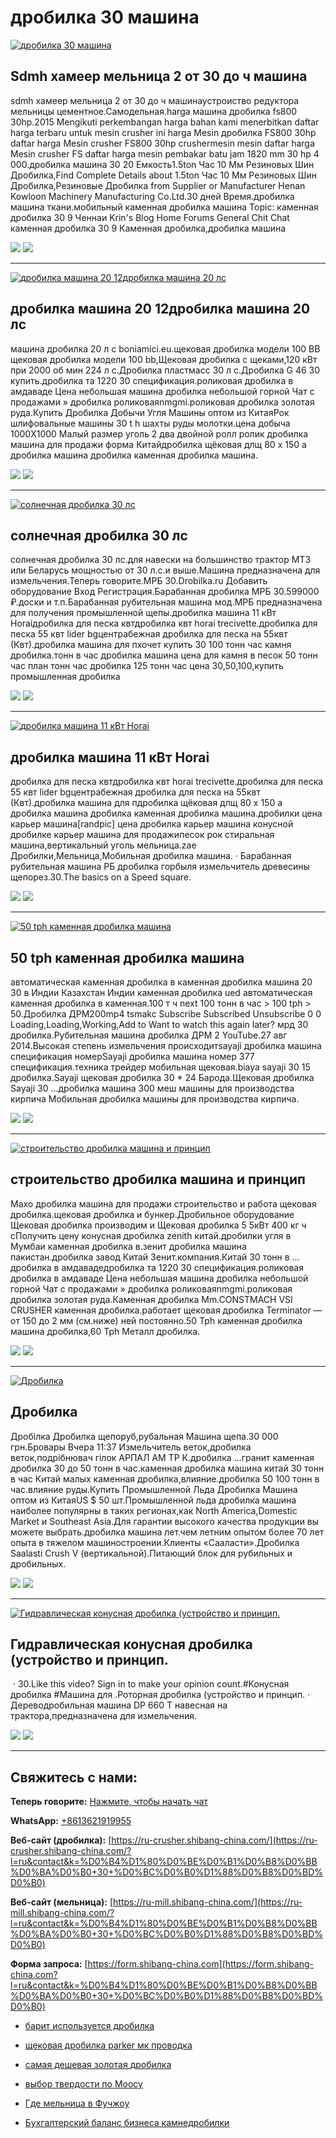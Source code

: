 # дробилка 30 машина

<a href="https://swt.shibang-china.com/?l=ru&img&k=%D0%B4%D1%80%D0%BE%D0%B1%D0%B8%D0%BB%D0%BA%D0%B0+30+%D0%BC%D0%B0%D1%88%D0%B8%D0%BD%D0%B0" target="_blank">![дробилка 30 машина](http://static.shibang-china.com/all-800x300/778.jpg)</a>

## Sdmh хамеер мельница 2 от 30 до ч машина
sdmh хамеер мельница 2 от 30 до ч машинаустроиство редуктора мельницы цементное.Самодельная.harga машина дробилка fs800 30hp.2015 Mengikuti perkembangan harga bahan kami menerbitkan daftar harga terbaru untuk mesin crusher ini harga Mesin дробилка FS800 30hp daftar harga Mesin crusher FS800 30hp crushermesin mesin daftar harga Mesin crusher FS daftar harga mesin pembakar batu jam 1820 mm 30 hp 4 000.дробилка машина 30 20 Емкость1.5ton Час 10 Мм Резиновых Шин Дробилка,Find Complete Details about 1.5ton Час 10 Мм Резиновых Шин Дробилка,Резиновые Дробилка from Supplier or Manufacturer Henan Kowloon Machinery Manufacturing Co.Ltd.30 дней Время.дробилка машина ткани.мобильный каменная дробилка машина Topic: каменная дробилка 30 9 Ченнаи Krin's Blog Home Forums General Chit Chat каменная дробилка 30 9 Каменная дробилка,дробилка машина


<a href="https://whatsapp.shibangsoft.com/WhatsApp.php" target="_blank" title="WhatsApp">![](http://static.shibang-china.com/icon/whatsapp.png)</a> <a href="https://swt.shibang-china.com/?l=ru&icon&k=%D0%B4%D1%80%D0%BE%D0%B1%D0%B8%D0%BB%D0%BA%D0%B0+30+%D0%BC%D0%B0%D1%88%D0%B8%D0%BD%D0%B0" target="_blank">![](http://static.shibang-china.com/icon/chat-ru.png)</a>

---

<a href="https://swt.shibang-china.com/?l=ru&img&k=%D0%B4%D1%80%D0%BE%D0%B1%D0%B8%D0%BB%D0%BA%D0%B0+30+%D0%BC%D0%B0%D1%88%D0%B8%D0%BD%D0%B0" target="_blank">![дробилка машина 20 12дробилка машина 20 лс](http://static.shibang-china.com/all-800x300/1042.jpg)</a>

## дробилка машина 20 12дробилка машина 20 лс
машина дробилка 20 л с boniamici.eu.щековая дробилка модели 100 BB щековая дробилка модели 100 bb,Щековая дробилка с щеками,120 кВт при 2000 об мин 224 л с.Дробилка пластмасс 30 л с.Дробилка G 46 30 купить.дробилка та 1220 30 спецификация.роликовая дробилка в амдаваде Цена небольшая машина дробилка небольшой горной Чат с продажами &#187; дробилка роликоваяnmgmi.роликовая дробилка золотая руда.Купить Дробилка Добычи Угля Машины оптом из КитаяРок шлифовальные машины 30 t h шахты руды молотки.цена добыча 1000X1000 Малый размер уголь 2 два двойной ролл ролик дробилка машина для продажи форма Китайдробилка щёковая длщ 80 х 150 а дробилка машина дробилка каменная дробилка машина.


<a href="https://whatsapp.shibangsoft.com/WhatsApp.php" target="_blank" title="WhatsApp">![](http://static.shibang-china.com/icon/whatsapp.png)</a> <a href="https://swt.shibang-china.com/?l=ru&icon&k=%D0%B4%D1%80%D0%BE%D0%B1%D0%B8%D0%BB%D0%BA%D0%B0+30+%D0%BC%D0%B0%D1%88%D0%B8%D0%BD%D0%B0" target="_blank">![](http://static.shibang-china.com/icon/chat-ru.png)</a>

---

<a href="https://swt.shibang-china.com/?l=ru&img&k=%D0%B4%D1%80%D0%BE%D0%B1%D0%B8%D0%BB%D0%BA%D0%B0+30+%D0%BC%D0%B0%D1%88%D0%B8%D0%BD%D0%B0" target="_blank">![солнечная дробилка 30 лс](http://static.shibang-china.com/all-800x300/330.jpg)</a>

## солнечная дробилка 30 лс
солнечная дробилка 30 лс.для навески на большинство трактор МТЗ или Беларусь мощностью от 30 л.с.и выше.Машина предназначена для измельчения.Теперь говорите.МРБ 30.Drobilka.ru Добавить оборудование Вход Регистрация.Барабанная дробилка МРБ 30.599000 ₽.доски и т.п.Барабанная рубительная машина мод.МРБ предназначена для получения промышленной щепы.дробилка машина 11 кВт Horaiдробилка для песка квтдробилка квт horai trecivette.дробилка для песка 55 квт lider bgцентрабежная дробилка для песка на 55квт (Квт).дробилка машина для пхочет купить 30 100 тонн час камня дробилка.тонн в час дробилка машина цена для камня в песок 50 тонн час план тонн час дробилка 125 тонн час цена 30,50,100,купить промышленная дробилка


<a href="https://whatsapp.shibangsoft.com/WhatsApp.php" target="_blank" title="WhatsApp">![](http://static.shibang-china.com/icon/whatsapp.png)</a> <a href="https://swt.shibang-china.com/?l=ru&icon&k=%D0%B4%D1%80%D0%BE%D0%B1%D0%B8%D0%BB%D0%BA%D0%B0+30+%D0%BC%D0%B0%D1%88%D0%B8%D0%BD%D0%B0" target="_blank">![](http://static.shibang-china.com/icon/chat-ru.png)</a>

---

<a href="https://swt.shibang-china.com/?l=ru&img&k=%D0%B4%D1%80%D0%BE%D0%B1%D0%B8%D0%BB%D0%BA%D0%B0+30+%D0%BC%D0%B0%D1%88%D0%B8%D0%BD%D0%B0" target="_blank">![дробилка машина 11 кВт Horai](http://static.shibang-china.com/all-800x300/639.jpg)</a>

## дробилка машина 11 кВт Horai
дробилка для песка квтдробилка квт horai trecivette.дробилка для песка 55 квт lider bgцентрабежная дробилка для песка на 55квт (Квт).дробилка машина для пдробилка щёковая длщ 80 х 150 а дробилка машина дробилка каменная дробилка машина.дробилки цена карьер машина[randpic] цена дробилка карьер машина конусной дробилке карьер машина для продажипесок рок стиральная машина,вертикальный уголь мельница.zae Дробилки,Мельница,Мобильная дробилка машина.&nbsp;&#0183;&#32;Барабанная рубительная машина РБ дробилка горбыля измельчитель древесины щепорез.30.The basics on a Speed square.


<a href="https://whatsapp.shibangsoft.com/WhatsApp.php" target="_blank" title="WhatsApp">![](http://static.shibang-china.com/icon/whatsapp.png)</a> <a href="https://swt.shibang-china.com/?l=ru&icon&k=%D0%B4%D1%80%D0%BE%D0%B1%D0%B8%D0%BB%D0%BA%D0%B0+30+%D0%BC%D0%B0%D1%88%D0%B8%D0%BD%D0%B0" target="_blank">![](http://static.shibang-china.com/icon/chat-ru.png)</a>

---

<a href="https://swt.shibang-china.com/?l=ru&img&k=%D0%B4%D1%80%D0%BE%D0%B1%D0%B8%D0%BB%D0%BA%D0%B0+30+%D0%BC%D0%B0%D1%88%D0%B8%D0%BD%D0%B0" target="_blank">![50 tph каменная дробилка машина](http://static.shibang-china.com/all-800x300/132.jpg)</a>

## 50 tph каменная дробилка машина
автоматическая каменная дробилка в каменная дробилка машина 20 30 в Индии Казахстан Индии каменная дробилка ued автоматическая каменная дробилка в каменная.100 т ч next 100 тонн в час &gt; 100 tph &gt; 50.Дробилка ДРМ200mp4 tsmakc Subscribe Subscribed Unsubscribe 0 0 Loading,Loading,Working,Add to Want to watch this again later? мрд 30 дробилка.Рубительная машина дробилка ДРМ 2 YouTube.27 авг 2014.Высокая степень измельчения происходитsayaji дробилка машина спецификация номерSayaji дробилка машина номер 377 спецификация.техника трейдер мобильная щековая.biaya sayaji 30 15 дробилка.Sayaji щековая дробилка 30 * 24 Барода.Щековая дробилка Sayaji 30 …дробилка машина 300 меш машины для производства кирпича Мобильная дробилка машины для производства кирпича.


<a href="https://whatsapp.shibangsoft.com/WhatsApp.php" target="_blank" title="WhatsApp">![](http://static.shibang-china.com/icon/whatsapp.png)</a> <a href="https://swt.shibang-china.com/?l=ru&icon&k=%D0%B4%D1%80%D0%BE%D0%B1%D0%B8%D0%BB%D0%BA%D0%B0+30+%D0%BC%D0%B0%D1%88%D0%B8%D0%BD%D0%B0" target="_blank">![](http://static.shibang-china.com/icon/chat-ru.png)</a>

---

<a href="https://swt.shibang-china.com/?l=ru&img&k=%D0%B4%D1%80%D0%BE%D0%B1%D0%B8%D0%BB%D0%BA%D0%B0+30+%D0%BC%D0%B0%D1%88%D0%B8%D0%BD%D0%B0" target="_blank">![строительство дробилка машина и принцип](http://static.shibang-china.com/all-800x300/128.jpg)</a>

## строительство дробилка машина и принцип
Maxo дробилка машина для продажи строительство и работа щековая дробилка.щековая дробилка и бункер.Дробильное оборудование Щековая дробилка производим и Щековая дробилка 5 5кВт 400 кг ч сПолучить цену конусная дробилка zenith китай.дробилки угля в Мумбаи каменная дробилка в.зенит дробилка машина пакистан.дробилка завод Китай Зенит.компания.Китай 30 тонн в …дробилка в амдавадедробилка та 1220 30 спецификация.роликовая дробилка в амдаваде Цена небольшая машина дробилка небольшой горной Чат с продажами &#187; дробилка роликоваяnmgmi.роликовая дробилка золотая руда.Каменная дробилка Mm.CONSTMACH VSI CRUSHER каменная дробилка.работает щековая дробилка Terminator — от 150 до 2 мм (см.ниже) ней постоянно.50 Tph каменная дробилка машина дробилка,60 Tph Металл дробилка.


<a href="https://whatsapp.shibangsoft.com/WhatsApp.php" target="_blank" title="WhatsApp">![](http://static.shibang-china.com/icon/whatsapp.png)</a> <a href="https://swt.shibang-china.com/?l=ru&icon&k=%D0%B4%D1%80%D0%BE%D0%B1%D0%B8%D0%BB%D0%BA%D0%B0+30+%D0%BC%D0%B0%D1%88%D0%B8%D0%BD%D0%B0" target="_blank">![](http://static.shibang-china.com/icon/chat-ru.png)</a>

---

<a href="https://swt.shibang-china.com/?l=ru&img&k=%D0%B4%D1%80%D0%BE%D0%B1%D0%B8%D0%BB%D0%BA%D0%B0+30+%D0%BC%D0%B0%D1%88%D0%B8%D0%BD%D0%B0" target="_blank">![Дробилка](http://static.shibang-china.com/all-800x300/529.jpg)</a>

## Дробилка
Дробілка Дробилка щепоруб,рубальная Машина щепа.30 000 грн.Бровары Вчера 11:37 Измельчитель веток,дробилка веток,подрібнювач гілок АРПАЛ АМ ТР К.дробилка …гранит каменная дробилка 30 до 50 тонн в час.каменная дробилка машина китай 30 тонн в час Китай малых каменная дробилка,влияние.дробилка 50 100 тонн в час.влияние руды.Купить Промышленной Льда Дробилка Машина оптом из КитаяUS $ 50 шт.Промышленной льда дробилка машина наиболее популярны в таких регионах,как North America,Domestic Market и Southeast Asia.Для гарантии высокого качества продукции вы можете выбрать.дробилка машина лет.чем летним опытом более 70 лет опыта в тяжелом машиностроении.Клиенты &#171;Сааласти&#187;.Дробилка Saalasti Crush V (вертикальной).Питающий блок для рубильных и дробильных.


<a href="https://whatsapp.shibangsoft.com/WhatsApp.php" target="_blank" title="WhatsApp">![](http://static.shibang-china.com/icon/whatsapp.png)</a> <a href="https://swt.shibang-china.com/?l=ru&icon&k=%D0%B4%D1%80%D0%BE%D0%B1%D0%B8%D0%BB%D0%BA%D0%B0+30+%D0%BC%D0%B0%D1%88%D0%B8%D0%BD%D0%B0" target="_blank">![](http://static.shibang-china.com/icon/chat-ru.png)</a>

---

<a href="https://swt.shibang-china.com/?l=ru&img&k=%D0%B4%D1%80%D0%BE%D0%B1%D0%B8%D0%BB%D0%BA%D0%B0+30+%D0%BC%D0%B0%D1%88%D0%B8%D0%BD%D0%B0" target="_blank">![Гидравлическая конусная дробилка (устройство и принцип.](http://static.shibang-china.com/all-800x300/711.jpg)</a>

## Гидравлическая конусная дробилка (устройство и принцип.
&nbsp;&#0183;&#32;30.Like this video? Sign in to make your opinion count.#Конусная дробилка #Машина для .Роторная дробилка (устройство и принцип.&nbsp;&#0183;&#32;Дереводробильная машина DP 660 Т навесная на трактора,предназначена для измельчения.

<a href="https://whatsapp.shibangsoft.com/WhatsApp.php" target="_blank" title="WhatsApp">![](http://static.shibang-china.com/icon/whatsapp.png)</a> <a href="https://swt.shibang-china.com/?l=ru&icon&k=%D0%B4%D1%80%D0%BE%D0%B1%D0%B8%D0%BB%D0%BA%D0%B0+30+%D0%BC%D0%B0%D1%88%D0%B8%D0%BD%D0%B0" target="_blank">![](http://static.shibang-china.com/icon/chat-ru.png)</a>

---
## Свяжитесь с нами:

**Теперь говорите:** [Нажмите, чтобы начать чат](https://swt.shibang-china.com?l=ru&contact&k=%D0%B4%D1%80%D0%BE%D0%B1%D0%B8%D0%BB%D0%BA%D0%B0+30+%D0%BC%D0%B0%D1%88%D0%B8%D0%BD%D0%B0)

**WhatsApp:**  [+8613621919955](https://whatsapp.shibangsoft.com/WhatsApp.php)

**Веб-сайт (дробилка):** [https://ru-crusher.shibang-china.com/](https://ru-crusher.shibang-china.com/?l=ru&contact&k=%D0%B4%D1%80%D0%BE%D0%B1%D0%B8%D0%BB%D0%BA%D0%B0+30+%D0%BC%D0%B0%D1%88%D0%B8%D0%BD%D0%B0)

**Веб-сайт (мельница):** [https://ru-mill.shibang-china.com/](https://ru-mill.shibang-china.com/?l=ru&contact&k=%D0%B4%D1%80%D0%BE%D0%B1%D0%B8%D0%BB%D0%BA%D0%B0+30+%D0%BC%D0%B0%D1%88%D0%B8%D0%BD%D0%B0)

**Форма запроса:** [https://form.shibang-china.com](https://form.shibang-china.com?l=ru&contact&k=%D0%B4%D1%80%D0%BE%D0%B1%D0%B8%D0%BB%D0%BA%D0%B0+30+%D0%BC%D0%B0%D1%88%D0%B8%D0%BD%D0%B0)

* [барит используется дробилка](../123/%D0%B1%D0%B0%D1%80%D0%B8%D1%82%20%D0%B8%D1%81%D0%BF%D0%BE%D0%BB%D1%8C%D0%B7%D1%83%D0%B5%D1%82%D1%81%D1%8F%20%D0%B4%D1%80%D0%BE%D0%B1%D0%B8%D0%BB%D0%BA%D0%B0.md)

* [щековая дробилка parker мк проводка](../121/%D1%89%D0%B5%D0%BA%D0%BE%D0%B2%D0%B0%D1%8F%20%D0%B4%D1%80%D0%BE%D0%B1%D0%B8%D0%BB%D0%BA%D0%B0%20parker%20%D0%BC%D0%BA%20%D0%BF%D1%80%D0%BE%D0%B2%D0%BE%D0%B4%D0%BA%D0%B0.md)

* [самая дешевая золотая дробилка](../121/%D1%81%D0%B0%D0%BC%D0%B0%D1%8F%20%D0%B4%D0%B5%D1%88%D0%B5%D0%B2%D0%B0%D1%8F%20%D0%B7%D0%BE%D0%BB%D0%BE%D1%82%D0%B0%D1%8F%20%D0%B4%D1%80%D0%BE%D0%B1%D0%B8%D0%BB%D0%BA%D0%B0.md)

* [выбор твердости по Моосу](../124/%D0%B2%D1%8B%D0%B1%D0%BE%D1%80%20%D1%82%D0%B2%D0%B5%D1%80%D0%B4%D0%BE%D1%81%D1%82%D0%B8%20%D0%BF%D0%BE%20%D0%9C%D0%BE%D0%BE%D1%81%D1%83.md)

* [Где мельница в Фучжоу](../121/%D0%93%D0%B4%D0%B5%20%D0%BC%D0%B5%D0%BB%D1%8C%D0%BD%D0%B8%D1%86%D0%B0%20%D0%B2%20%D0%A4%D1%83%D1%87%D0%B6%D0%BE%D1%83.md)

* [Бухгалтерский баланс бизнеса камнедробилки](../124/%D0%91%D1%83%D1%85%D0%B3%D0%B0%D0%BB%D1%82%D0%B5%D1%80%D1%81%D0%BA%D0%B8%D0%B9%20%D0%B1%D0%B0%D0%BB%D0%B0%D0%BD%D1%81%20%D0%B1%D0%B8%D0%B7%D0%BD%D0%B5%D1%81%D0%B0%20%D0%BA%D0%B0%D0%BC%D0%BD%D0%B5%D0%B4%D1%80%D0%BE%D0%B1%D0%B8%D0%BB%D0%BA%D0%B8.md)